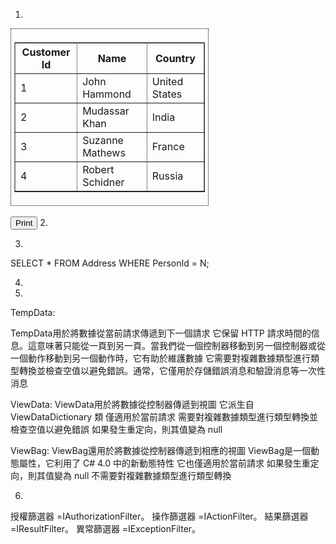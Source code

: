 1.
<div id="dvContents" style="border: 1px dotted black; padding: 5px; width:305px">
    <table cellspacing="0" rules="all" border="1">
        <tr>
            <th>Customer Id</th>
            <th>Name</th>
            <th>Country</th>
        </tr>
        <tr>
            <td>1</td>
            <td>John Hammond</td>
            <td>United States</td>
        </tr>
        <tr>
            <td>2</td>
            <td>Mudassar Khan</td>
            <td>India</td>
        </tr>
        <tr>
            <td>3</td>
            <td>Suzanne Mathews</td>
            <td>France</td>
        </tr>
        <tr>
            <td>4</td>
            <td>Robert Schidner</td>
            <td>Russia</td>
        </tr>
    </table>
</div>
<br/>
<input type="button" onclick="PrintTable();" value="Print"/>
2.

3.

SELECT *
FROM Address
WHERE PersonId = N;

4.




5.

TempData:

TempData用於將數據從當前請求傳遞到下一個請求
它保留 HTTP 請求時間的信息。這意味著只能從一頁到另一頁。當我們從一個控制器移動到另一個控制器或從一個動作移動到另一個動作時，它有助於維護數據
它需要對複雜數據類型進行類型轉換並檢查空值以避免錯誤。通常，它僅用於存儲錯誤消息和驗證消息等一次性消息

ViewData: 
ViewData用於將數據從控制器傳遞到視圖
它派生自 ViewDataDictionary 類
僅適用於當前請求
需要對複雜數據類型進行類型轉換並檢查空值以避免錯誤
如果發生重定向，則其值變為 null

ViewBag:
ViewBag還用於將數據從控制器傳遞到相應的視圖
ViewBag是一個動態屬性，它利用了 C# 4.0 中的新動態特性
它也僅適用於當前請求
如果發生重定向，則其值變為 null
不需要對複雜數據類型進行類型轉換

6.
授權篩選器 =IAuthorizationFilter。
操作篩選器 =IActionFilter。
結果篩選器 =IResultFilter。
異常篩選器 =IExceptionFilter。
